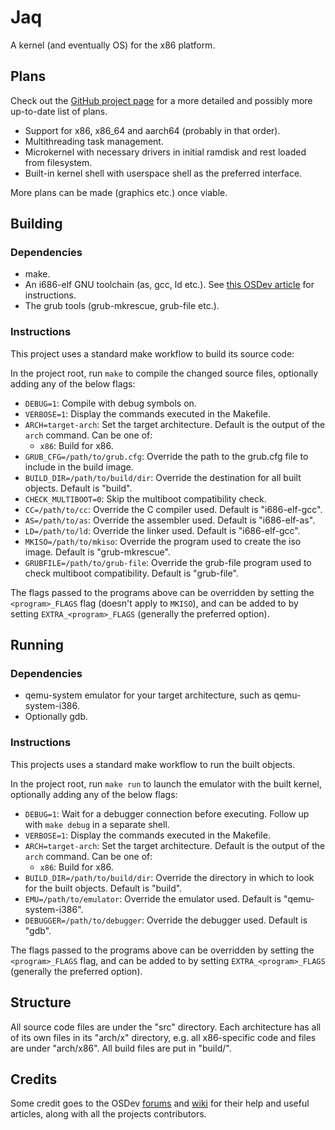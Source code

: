 # Jaq
A kernel (and eventually OS) for the x86 platform.

## Plans
Check out the [GitHub project page](https://github.com/SamTebbs33/jaq/projects/1) for a more detailed and possibly more up-to-date list of plans.

* Support for x86, x86_64 and aarch64 (probably in that order).
* Multithreading task management.
* Microkernel with necessary drivers in initial ramdisk and rest loaded from filesystem.
* Built-in kernel shell with userspace shell as the preferred interface.

More plans can be made (graphics etc.) once viable.

## Building

### Dependencies
* make.
* An i686-elf GNU toolchain (as, gcc, ld etc.). See [this OSDev article](https://wiki.osdev.org/GCC_Cross-Compiler) for instructions.
* The grub tools (grub-mkrescue, grub-file etc.).

### Instructions
This project uses a standard make workflow to build its source code:

In the project root, run `make` to compile the changed source files, optionally adding any of the below flags:
* `DEBUG=1`: Compile with debug symbols on.
* `VERBOSE=1`: Display the commands executed in the Makefile.
* `ARCH=target-arch`: Set the target architecture. Default is the output of the `arch` command. Can be one of:
  * `x86`: Build for x86.
* `GRUB_CFG=/path/to/grub.cfg`: Override the path to the grub.cfg file to include in the build image.
* `BUILD_DIR=/path/to/build/dir`: Override the destination for all built objects. Default is "build".
* `CHECK_MULTIBOOT=0`: Skip the multiboot compatibility check.
* `CC=/path/to/cc`: Override the C compiler used. Default is "i686-elf-gcc".
* `AS=/path/to/as`: Override the assembler used. Default is "i686-elf-as".
* `LD=/path/to/ld`: Override the linker used. Default is "i686-elf-gcc".
* `MKISO=/path/to/mkiso`: Override the program used to create the iso image. Default is "grub-mkrescue".
* `GRUBFILE=/path/to/grub-file`: Override the grub-file program used to check multiboot compatibility. Default is "grub-file".

The flags passed to the programs above can be overridden by setting the `<program>_FLAGS` flag (doesn't apply to `MKISO`), and can be added to by setting `EXTRA_<program>_FLAGS` (generally the preferred option).

## Running

### Dependencies
* qemu-system emulator for your target architecture, such as qemu-system-i386.
* Optionally gdb.

### Instructions
This projects uses a standard make workflow to run the built objects.

In the project root, run `make run` to launch the emulator with the built kernel, optionally adding any of the below flags:
* `DEBUG=1`: Wait for a debugger connection before executing. Follow up with `make debug` in a separate shell.
* `VERBOSE=1`: Display the commands executed in the Makefile.
* `ARCH=target-arch`: Set the target architecture. Default is the output of the `arch` command. Can be one of:
  * `x86`: Build for x86.
* `BUILD_DIR=/path/to/build/dir`: Override the directory in which to look for the built objects. Default is "build".
* `EMU=/path/to/emulator`: Override the emulator used. Default is "qemu-system-i386".
* `DEBUGGER=/path/to/debugger`: Override the debugger used. Default is "gdb".

The flags passed to the programs above can be overridden by setting the `<program>_FLAGS` flag, and can be added to by setting `EXTRA_<program>_FLAGS` (generally the preferred option).

## Structure
All source code files are under the "src" directory. Each architecture has all of its own files in its "arch/x" directory, e.g. all x86-specific code and files are under "arch/x86". All build files are put in "build/".

## Credits
Some credit goes to the OSDev [forums](https://forums.osdev.org) and [wiki](https://wiki.osdev.org) for their help and useful articles, along with all the projects contributors.
